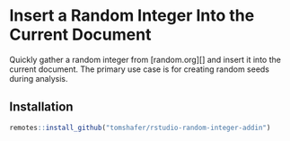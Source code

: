 # Insert a Random Integer Into the Current Document

Quickly gather a random integer from [random.org][] and
insert it into the current document. The primary use case is
for creating random seeds during analysis.


## Installation

```r
remotes::install_github("tomshafer/rstudio-random-integer-addin")
```
